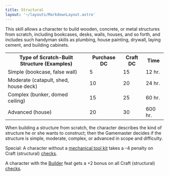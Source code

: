 ```yaml
---
title: Structural
layout: '~/layouts/MarkdownLayout.astro'
---
```

This skill allows a character to build wooden, concrete, or metal structures
from scratch, including bookcases, desks, walls, houses, and so forth, and
includes such handyman skills as plumbing, house painting, drywall, laying
cement, and building cabinets.


<table> <tr><th>Type of Scratch-Built Structure (Examples)</th> <th>Purchase DC</th> <th>Craft DC</th> <th>Time</th></tr> <tr><td> Simple (bookcase, false wall)</td><td> 5</td><td> 15</td><td> 12 hr. </td></tr> <tr class="shaded"><td> Moderate (catapult, shed, house deck)</td><td> 10</td><td> 20</td><td> 24 hr. </td></tr> <tr><td> Complex (bunker, domed ceiling)</td><td> 15</td><td> 25</td><td> 60 hr. </td></tr> <tr class="shaded"><td> Advanced (house)</td><td> 20</td><td> 30</td><td> 600 hr. </td></tr> </table>



When building a structure from scratch, the character describes the kind of
structure he or she wants to construct; then the Gamemaster decides if the
structure is simple, moderate, complex, or advanced in scope and difficulty.

Special: A character without a [mechanical tool kit](/modern.d20.srd/equipment/professional.equipment) takes a –4 penalty on
Craft (structural) [checks](/modern.d20.srd/skills/skill.basics).

A character with the [Builder](/modern.d20.srd/feats/builder) feat gets a +2
bonus on all Craft (structural)
[checks](/modern.d20.srd/skills/skill.basics).

